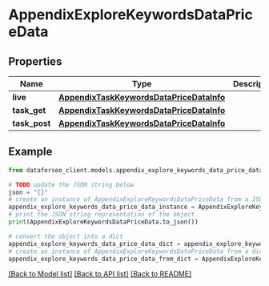 # AppendixExploreKeywordsDataPriceData


## Properties

Name | Type | Description | Notes
------------ | ------------- | ------------- | -------------
**live** | [**AppendixTaskKeywordsDataPriceDataInfo**](AppendixTaskKeywordsDataPriceDataInfo.md) |  | [optional] 
**task_get** | [**AppendixTaskKeywordsDataPriceDataInfo**](AppendixTaskKeywordsDataPriceDataInfo.md) |  | [optional] 
**task_post** | [**AppendixTaskKeywordsDataPriceDataInfo**](AppendixTaskKeywordsDataPriceDataInfo.md) |  | [optional] 

## Example

```python
from dataforseo_client.models.appendix_explore_keywords_data_price_data import AppendixExploreKeywordsDataPriceData

# TODO update the JSON string below
json = "{}"
# create an instance of AppendixExploreKeywordsDataPriceData from a JSON string
appendix_explore_keywords_data_price_data_instance = AppendixExploreKeywordsDataPriceData.from_json(json)
# print the JSON string representation of the object
print(AppendixExploreKeywordsDataPriceData.to_json())

# convert the object into a dict
appendix_explore_keywords_data_price_data_dict = appendix_explore_keywords_data_price_data_instance.to_dict()
# create an instance of AppendixExploreKeywordsDataPriceData from a dict
appendix_explore_keywords_data_price_data_from_dict = AppendixExploreKeywordsDataPriceData.from_dict(appendix_explore_keywords_data_price_data_dict)
```
[[Back to Model list]](../README.md#documentation-for-models) [[Back to API list]](../README.md#documentation-for-api-endpoints) [[Back to README]](../README.md)



